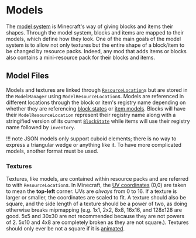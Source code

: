Models
======

The [model system][models] is Minecraft's way of giving blocks and items their shapes. Through the model system, blocks and items are mapped to their models, which define how they look. One of the main goals of the model system is to allow not only textures but the entire shape of a block/item to be changed by resource packs. Indeed, any mod that adds items or blocks also contains a mini-resource pack for their blocks and items.

Model Files
-----------

Models and textures are linked through [`ResourceLocation`][resloc]s but are stored in the `ModelManager` using `ModelResourceLocation`s. Models are referenced in different locations through the block or item's registry name depending on whether they are referencing [block states][statemodel] or [item models][itemmodels]. Blocks will have their `ModelResourceLocation` represent their registry name along with a stringified version of its current [`BlockState`][state] while items will use their registry name followed by `inventory`.

!!! note
    JSON models only support cuboid elements; there is no way to express a triangular wedge or anything like it. To have more complicated models, another format must be used.

### Textures

Textures, like models, are contained within resource packs and are referred to with `ResourceLocation`s. In Minecraft, the [UV coordinates][uv] (0,0) are taken to mean the **top-left** corner. UVs are *always* from 0 to 16. If a texture is larger or smaller, the coordinates are scaled to fit. A texture should also be square, and the side length of a texture should be a power of two, as doing otherwise breaks mipmapping (e.g. 1x1, 2x2, 8x8, 16x16, and 128x128 are good. 5x5 and 30x30 are not recommended because they are not powers of 2. 5x10 and 4x8 are completely broken as they are not square.). Textures should only ever be not a square if it is [animated][animated].

[models]: https://minecraft.fandom.com/wiki/Model#File_path
[resloc]: ../../concepts/resources.md#resourcelocation
[statemodel]: https://minecraft.fandom.com/wiki/Model#Block_states
[itemmodels]: https://minecraft.fandom.com/wiki/Model#Item_models
[state]: ../../blocks/states.md
[uv]: https://en.wikipedia.org/wiki/UV_mapping
[animated]: https://minecraft.fandom.com/wiki/Resource_Pack?so=search#Animation

